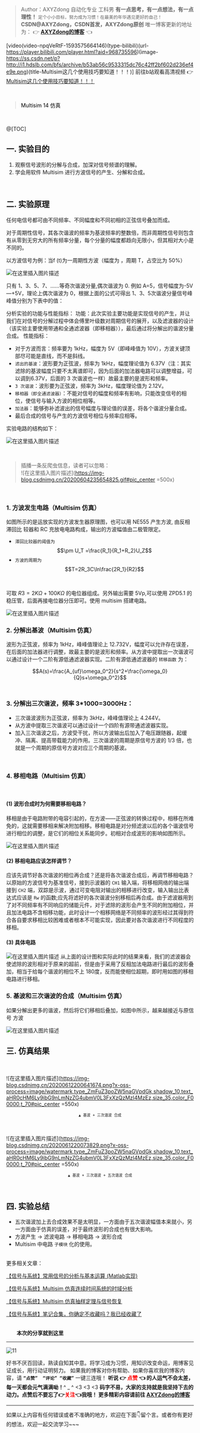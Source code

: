 >Author：AXYZdong 自动化专业 工科男
>**有一点思考，有一点想法，有一点理性！** 
>`定个小小目标，努力成为习惯！在最美的年华遇见更好的自己！`
>**CSDN@AXYZdong，CSDN首发，AXYZdong原创**
>唯一博客更新的地址为： 👉 **[AXYZdong的博客](https://blog.csdn.net/qq_43328313)** 👈


[video(video-npqVeRtF-1593575664146)(type-bilibili)(url-https://player.bilibili.com/player.html?aid=968735596)(image-https://ss.csdn.net/p?http://i1.hdslb.com/bfs/archive/b53ab56c9533315dc76c42ff2bf602d236ef4e9e.png)(title-Multisim这几个使用技巧要知道！！！)]
前往b站观看高清视频 👉 [Multisim这几个使用技巧要知道！！！](https://www.bilibili.com/video/BV1Np4y1S7XR/)

<br>

><font color=black>Multisim 14 仿真</font>

<br>

@[TOC]


## 一. 实验目的
1. 观察信号波形的分解与合成，加深对信号频谱的理解。
2. 学会用软件 Multisim 进行方波信号的产生、分解和合成。
<br>

## 二. 实验原理
任何电信号都可由不同频率、不同幅度和不同初相的正弦信号叠加而成。

对于周期性信号，其各次谐波的频率为基波频率的整数倍，而非周期性信号则包含有从零到无穷大的所有频率分量，每个分量的幅度都趋向无限小，但其相对大小是不同的。

以方波信号为例：当f (t)为一周期性方波（幅度为 ，周期 T，占空比为 50%）
<br>

![在这里插入图片描述](https://img-blog.csdnimg.cn/20200612194655323.png?x-oss-process=image/watermark,type_ZmFuZ3poZW5naGVpdGk,shadow_10,text_aHR0cHM6Ly9ibG9nLmNzZG4ubmV0L3FxXzQzMzI4MzEz,size_25,color_FFF000,t_70#pic_center)
 <br>
 
只有 1、3、5、7、......等奇次谐波分量,偶次谐波为 0.
例如 A=5，信号幅度为-5V—+5V，理论上偶次谐波为 0，根据上面的公式可得出 1、3、5次谐波分量信号峰峰值分别为下表中的值：
     
分析实验的功能与性能指标： 
功能：此次实验主要功能是实现信号的产生，并让我们在对信号的分解过程中体会傅里叶级数对周期信号的展开，以及滤波器的设计（该实验主要使用带通和全通滤波器（即移相器）），最后通过将分解出的谐波分量合成。
性能指标：
- 对于方波而言：频率要为 1kHz，幅度为 5V（即峰峰值为 10V），方波关键顶部尽可能是直线，而不是斜线。
- `滤出的基波`：波形要为正弦波，频率为 1kHz，幅度理论值为 6.37V（注：其实滤除的基波幅度只要不太离谱即可，因为后面的加法器电路可以调整增益，可以调到6.37V，后面的 3 次谐波也一样）故最主要的是波形和频率。
- `3 次谐波`：波形要为正弦波，频率为 3kHz，幅度理论值为 2.12V。
- `移相器（即全通滤波器）`：不能对信号的幅度和频率有影响，只能改变信号的相位，使信号与输入方波的相位相等。
- `加法器`：能够弥补滤波出的信号幅度与理论值的误差，将各个谐波分量合成。
- 最后合成的信号与产生的方波信号相位与频率应相等。

实验电路的结构如下：
 
![在这里插入图片描述](https://img-blog.csdnimg.cn/20200612195006427.png#pic_center)

<br>

>插播一条反爬虫信息，读者可以忽略：
><br>
>![在这里插入图片描述](https://img-blog.csdnimg.cn/20200604235654825.gif#pic_center =500x)

<br>

### 1. 方波发生电路（Multisim 仿真）
如图所示的是运放实现的方波发生器原理图，也可以用 NE555 产生方波, 由反相滞回比
较器和 RC 充放电电路构成，输出的方波幅值由二极管限定。
- `滞回比较器的阈值为` $$\pm U_T =\frac{R_1}{R_1+R_2}U_Z$$ 
- `方波的周期为` $$T=2R_3C\ln\frac{2R_1}{R2}$$

 <br>
 
可取 $R3=2KΩ+100KΩ$ 的电位器组成。另外输出需要 5Vp,可以使用 ZPD5.1 的稳压管，后面再接电位器分压即可。使用 multisim 搭建电路。

![在这里插入图片描述](https://img-blog.csdnimg.cn/20200612200006654.png?x-oss-process=image/watermark,type_ZmFuZ3poZW5naGVpdGk,shadow_10,text_aHR0cHM6Ly9ibG9nLmNzZG4ubmV0L3FxXzQzMzI4MzEz,size_18,color_FFF000,t_70#pic_center)
<br>

### 2. 分解出基波（Multisim 仿真）
波形为正弦波，频率为 1kHz，峰峰值理论上 12.732V，幅度可以允许存在误差，在后面的加法器进行调整，故最主要的是波形和频率。从方波中提取出一次谐波可以通过设计一个二阶有源低通滤波器实现。二阶有源低通滤波器的 `转移函数` 为： 
<br>

$$A(s)=\frac{A_{uf}\omega_0^2}{s^2+\frac{\omega_0}{Q}s+\omega_0^2}$$
<br>


### 3. 分解出三次谐波，频率 3*1000=3000Hz：
- 三次谐波波形为正弦波，频率为 3kHz，峰峰值理论上 4.244V。
- 从方波中提取三次谐波可以通过设计一个四阶有源带通滤波器实现。
- 加入三次谐波之后，方波受干扰，所以方波输出后加入了电压跟随器，起缓冲、隔离、提高带载能力的作用。三次谐波的周期是原信号方波的 1/3 倍，也就是一个周期的原信号方波对应三个周期的基波。

<br>

### 4. 移相电路（Multisim 仿真）
<br>

#### (1) 波形合成时为何需要移相电路？
移相是由于电路附带的电容引起的，在方波——正弦波的转换过程中，相移在所难免的，这就需要移相来解决附加相移。移相电路是对分频滤波以后的各个谐波信号进行相位的调整，是它们的相位关系能同步。初相对合成波形的影响如图所示。 

![在这里插入图片描述](https://img-blog.csdnimg.cn/20200612200212928.png?x-oss-process=image/watermark,type_ZmFuZ3poZW5naGVpdGk,shadow_10,text_aHR0cHM6Ly9ibG9nLmNzZG4ubmV0L3FxXzQzMzI4MzEz,size_25,color_FFF000,t_100#pic_center)
<br>
#### (2) 移相电路应该怎样调节？
应该先调节好各次谐波的相位再合成？还是将各次谐波合成后，再调节移相电路？以原始的方波信号为基准信号，接到示波器的 `CH1` 输入端，将移相网络的输出端接到 `CH2` 端，双踪是示波，通过可变电阻对输出的相移进行改变，输入输出比表达式应该是 `Rw` 的函数;应先将滤好的各次谐波分别移相后再合成。由于滤波器用到了对不同频率有不同响应的储能元件，对于滤除的波形会产生不同的附加相位，并且加法电路不含相移功能，此时设计一个相移网络是不同频率的波形经过其得到符合各自要求移相比较困难或者根本不可能实现，因此要对各次谐波进行不同程度的移相。
<br>

#### (3) 具体电路
 ![在这里插入图片描述](https://img-blog.csdnimg.cn/2020061220033566.png#pic_center)
从上面的设计图和实际此时的结果来看，我们的滤波器会使滤除的波形相对于原来的超前，但是由于采用了反相加法电路进行最后的波形叠加，相当于给每个谐波的相位不上 180度，反而能使相位超期，即时用如图的移相电路进行移相。
<br>


### 5. 基波和三次谐波的合成（Multisim 仿真）
 
如果分解出更多的谐波，然后将它们移相后叠加，如图中所示，越来越接近与原信号
方波 

![在这里插入图片描述](https://img-blog.csdnimg.cn/20200612200502105.png?x-oss-process=image/watermark,type_ZmFuZ3poZW5naGVpdGk,shadow_10,text_aHR0cHM6Ly9ibG9nLmNzZG4ubmV0L3FxXzQzMzI4MzEz,size_35,color_FFF000,t_100#pic_center)
<br>

## 三. 仿真结果
<br>

![在这里插入图片描述](https://img-blog.csdnimg.cn/20200612200641674.png?x-oss-process=image/watermark,type_ZmFuZ3poZW5naGVpdGk,shadow_10,text_aHR0cHM6Ly9ibG9nLmNzZG4ubmV0L3FxXzQzMzI4MzEz,size_35,color_F00000,t_70#pic_center =550x)
</p><center><sup><code>▲ 基波 + 三次谐波 合成</code></sup></center><p></p>
<br>

![在这里插入图片描述](https://img-blog.csdnimg.cn/2020061220073829.png?x-oss-process=image/watermark,type_ZmFuZ3poZW5naGVpdGk,shadow_10,text_aHR0cHM6Ly9ibG9nLmNzZG4ubmV0L3FxXzQzMzI4MzEz,size_35,color_F00000,t_70#pic_center =550x)
</p><center><sup><code>▲ 基波 + 三次谐波 + 五次谐波 合成</code></sup></center><p></p>
<br>

## 四. 实验总结
- 五次谐波加上去合成效果不是太明显，一方面由于五次谐波幅值本来就小，另一方面由于仿真的误差，对于最终波形的合成也有很大影响。
- 方波产生 $\to$ 滤波电路 $\to$ 移相电路 $\to$ 波形合成
- Multisim 中电路 `子模块` 化的使用。

\
更多相关文章：

[【信号与系统】常用信号的分析与基本运算 (Matlab实现)](https://blog.csdn.net/qq_43328313/article/details/105897569)

[【信号与系统】Multisim 仿真连续时间系统的时域分析](https://blog.csdn.net/qq_43328313/article/details/106735174)

[【信号与系统】Multisim 仿真抽样定理与信号恢复](https://blog.csdn.net/qq_43328313/article/details/107332349)

[【信号与系统】笔记合集，你确定不收藏吗？我已经收藏了](https://axyzdong.blog.csdn.net/article/details/105909575)
<br>

\
**&emsp;&emsp;本次的分享就到这里**
***
![11](https://img-blog.csdnimg.cn/20200501223603394.gif#pic_center)

好书不厌百回读，熟读自知其中意。将学习成为习惯，用知识改变命运，用博客见证成长，用行动证明努力。
如果我的博客对你有帮助、如果你喜欢我的博客内容，请 **`“点赞”  “评论” “收藏”`** 一键三连哦！
**听说 👉 <font color=red> 点赞</font> 👈 的人运气不会太差，每一天都会元气满满呦！**^ _ ^ <3 <3 <3</font>
 **码字不易，大家的支持就是我坚持下去的动力。点赞后不要忘了👉<font color=red>关注</font>👈我哦！
 更多精彩内容请前往 [AXYZdong的博客](https://blog.csdn.net/qq_43328313)**
<hr><p>如果以上内容有任何错误或者不准确的地方，欢迎在下面👇留个言。或者你有更好的想法，欢迎一起交流学习~~~</p> 
